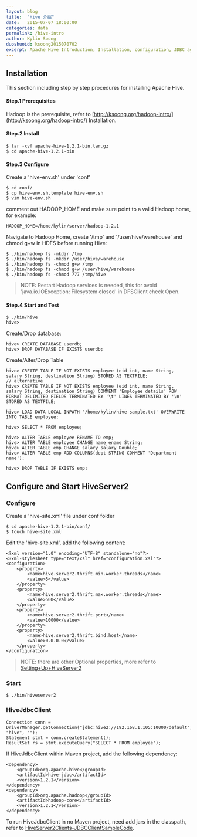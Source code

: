 ```yaml
---
layout: blog
title:  "Hive 介绍"
date:   2015-07-07 18:00:00
categories: data
permalink: /hive-intro
author: Kylin Soong
duoshuoid: ksoong2015070702
excerpt: Apache Hive Introduction, Installation, configuration, JDBC against Hive
---
```


## Installation

This section including step by step procedures for installing Apache Hive.


#### Step.1 Prerequisites

Hadoop is the prerequisite, refer to [http://ksoong.org/hadoop-intro/](http://ksoong.org/hadoop-intro/) Installation.

#### Step.2 Install

~~~
$ tar -xvf apache-hive-1.2.1-bin.tar.gz
$ cd apache-hive-1.2.1-bin
~~~

#### Step.3 Configure

Create a 'hive-env.sh' under 'conf'

~~~
$ cd conf/
$ cp hive-env.sh.template hive-env.sh
$ vim hive-env.sh
~~~

comment out HADOOP_HOME and make sure point to a valid Hadoop home, for example:

~~~
HADOOP_HOME=/home/kylin/server/hadoop-1.2.1
~~~

Navigate to Hadoop Home, create '/tmp' and '/user/hive/warehouse' and chmod g+w in HDFS before running Hive:

~~~
$ ./bin/hadoop fs -mkdir /tmp
$ ./bin/hadoop fs -mkdir /user/hive/warehouse
$ ./bin/hadoop fs -chmod g+w /tmp
$ ./bin/hadoop fs -chmod g+w /user/hive/warehouse
$ ./bin/hadoop fs -chmod 777 /tmp/hive
~~~

> NOTE: Restart Hadoop services is needed, this for avoid 'java.io.IOException: Filesystem closed' in DFSClient check Open.

#### Step.4 Start and Test

~~~
$ ./bin/hive
hive>
~~~

Create/Drop database:

~~~
hive> CREATE DATABASE userdb;
hive> DROP DATABASE IF EXISTS userdb;
~~~

Create/Alter/Drop Table 

~~~
hive> CREATE TABLE IF NOT EXISTS employee (eid int, name String, salary String, destination String) STORED AS TEXTFILE;
// alternative
hive> CREATE TABLE IF NOT EXISTS employee (eid int, name String, salary String, destination String) COMMENT 'Employee details' ROW FORMAT DELIMITED FIELDS TERMINATED BY '\t' LINES TERMINATED BY '\n' STORED AS TEXTFILE;

hive> LOAD DATA LOCAL INPATH '/home/kylin/hive-sample.txt' OVERWRITE INTO TABLE employee;

hive> SELECT * FROM employee;

hive> ALTER TABLE employee RENAME TO emp;
hive> ALTER TABLE employee CHANGE name ename String;
hive> ALTER TABLE emp CHANGE salary salary Double;
hive> ALTER TABLE emp ADD COLUMNS(dept STRING COMMENT 'Department name');

hive> DROP TABLE IF EXISTS emp;
~~~

## Configure and Start HiveServer2

### Configure

Create a 'hive-site.xml' file under conf folder

~~~
$ cd apache-hive-1.2.1-bin/conf/
$ touch hive-site.xml
~~~

Edit the 'hive-site.xml', add the following content:

~~~
<?xml version="1.0" encoding="UTF-8" standalone="no"?>
<?xml-stylesheet type="text/xsl" href="configuration.xsl"?>
<configuration>
    <property>
        <name>hive.server2.thrift.min.worker.threads</name>
        <value>5</value>
    </property>
    <property>
        <name>hive.server2.thrift.max.worker.threads</name>
        <value>500</value>
    </property>
    <property>
        <name>hive.server2.thrift.port</name>
        <value>10000</value>
    </property>
    <property>
        <name>hive.server2.thrift.bind.host</name>
        <value>0.0.0.0</value>
    </property>
</configuration>
~~~

> NOTE: there are other Optional properties, more refer to [Setting+Up+HiveServer2](https://cwiki.apache.org/confluence/display/Hive/Setting+Up+HiveServer2)

### Start

~~~
$ ./bin/hiveserver2
~~~

### HiveJdbcClient

~~~
Connection conn = DriverManager.getConnection("jdbc:hive2://192.168.1.105:10000/default", "hive", "");
Statement stmt = conn.createStatement();
ResultSet rs = stmt.executeQuery("SELECT * FROM employee");
~~~

If HiveJdbcClient within Maven project, add the following dependency:

~~~
<dependency>
	<groupId>org.apache.hive</groupId>
	<artifactId>hive-jdbc</artifactId>
	<version>1.2.1</version>
</dependency>
<dependency>
	<groupId>org.apache.hadoop</groupId>
	<artifactId>hadoop-core</artifactId>
	<version>1.2.1</version>
</dependency>
~~~

To run HiveJdbcClient in no Maven project, need add jars in the classpath, refer to [HiveServer2Clients-JDBCClientSampleCode](https://cwiki.apache.org/confluence/display/Hive/HiveServer2+Clients#HiveServer2Clients-JDBCClientSampleCode).
